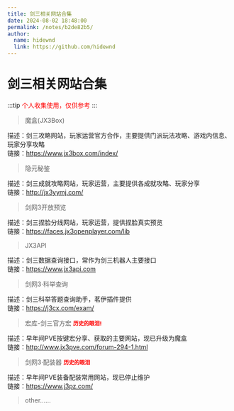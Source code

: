 ```yaml
---
title: 剑三相关网站合集
date: 2024-08-02 18:48:00
permalink: /notes/b2de82b5/
author: 
  name: hidewnd
  link: https://github.com/hidewnd
---
```



# 剑三相关网站合集

:::tip
<span style="color:red;">个人收集使用，仅供参考</span>
:::


> 魔盒(JX3Box)

描述：剑三攻略网站，玩家运营官方合作，主要提供门派玩法攻略、游戏内信息、玩家分享攻略<br>
链接：<https://www.jx3box.com/index/>

> 隐元秘鉴

描述：剑三成就攻略网站，玩家运营，主要提供各成就攻略、玩家分享<br>
链接：<http://jx3yymj.com/>


> 剑网3开放预览

描述：剑三捏脸分线网站，玩家运营，提供捏脸真实预览<br>
链接：<https://faces.jx3openplayer.com/lib>


> JX3API

描述：剑三数据查询接口，常作为剑三机器人主要接口<br>
链接：<https://www.jx3api.com>


> 剑网3·科举查询

描述：剑三科举答题查询助手，茗伊插件提供<br>
链接：<https://j3cx.com/exam/>


> 宏库-剑三官方宏 <span style="color:red;font-size:12px;font-weight:800;">历史的眼泪!</span>

描述：早年间PVE按键宏分享、获取的主要网站，现已升级为魔盒<br>
链接：<http://www.jx3pve.com/forum-294-1.html>


> 剑网3·配装器 <span style="color:red;font-size:12px;font-weight:800;">历史的眼泪</span>

描述：早年间PVE装备配装常用网站，现已停止维护<br>
链接：<https://www.j3pz.com/>

> other......

